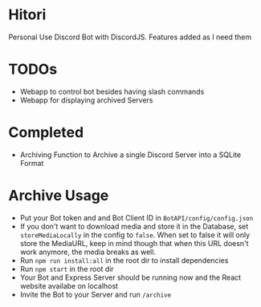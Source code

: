 # Hitori
Personal Use Discord Bot with DiscordJS. Features added as I need them

# TODOs
- Webapp to control bot besides having slash commands
- Webapp for displaying archived Servers

# Completed
- Archiving Function to Archive a single Discord Server into a SQLite Format

# Archive Usage
- Put your Bot token and and Bot Client ID in `BotAPI/config/config.json`
- If you don't want to download media and store it in the Database, set `storeMediaLocally` in the config to `false`. When set to false it will only store the MediaURL, keep in mind though that when this URL doesn't work anymore, the media breaks as well.
- Run `npm run install:all` in the root dir to install dependencies
- Run `npm start` in the root dir
- Your Bot and Express Server should be running now and the React website availabe on localhost
- Invite the Bot to your Server and run `/archive`
